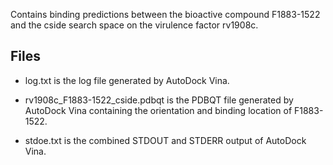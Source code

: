 Contains binding predictions between the bioactive compound F1883-1522 and the cside search space on the virulence factor rv1908c.

## Files

- log.txt is the log file generated by AutoDock Vina.

- rv1908c_F1883-1522_cside.pdbqt is the PDBQT file generated by AutoDock Vina containing the orientation and binding location of F1883-1522.

- stdoe.txt is the combined STDOUT and STDERR output of AutoDock Vina.


